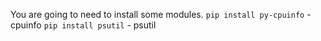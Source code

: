 You are going to need to install some modules.
`pip install py-cpuinfo` - cpuinfo
`pip install psutil` - psutil
